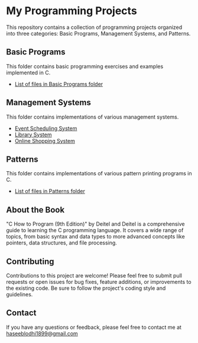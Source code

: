 # My Programming Projects

This repository contains a collection of programming projects organized into three categories: Basic Programs, Management Systems, and Patterns.

## Basic Programs

This folder contains basic programming exercises and examples implemented in C.

*   [List of files in Basic Programs folder](Basic-Programs/README.md)

## Management Systems

This folder contains implementations of various management systems.

*   [Event Scheduling System](Management-Systems/Event-Scheduling-System/README.md)
*   [Library System](Management-Systems/Library-System/README.md)
*   [Online Shopping System](Management-Systems/Online-Shopping-System/README.md)

## Patterns

This folder contains implementations of various pattern printing programs in C.

*   [List of files in Patterns folder](Patterns/README.md)

## About the Book

"C How to Program (9th Edition)" by Deitel and Deitel is a comprehensive guide to learning the C programming language.  It covers a wide range of topics, from basic syntax and data types to more advanced concepts like pointers, data structures, and file processing.

## Contributing

Contributions to this project are welcome!  Please feel free to submit pull requests or open issues for bug fixes, feature additions, or improvements to the existing code.  Be sure to follow the project's coding style and guidelines.

## Contact

If you have any questions or feedback, please feel free to contact me at haseeblodhi1899@gmail.com
